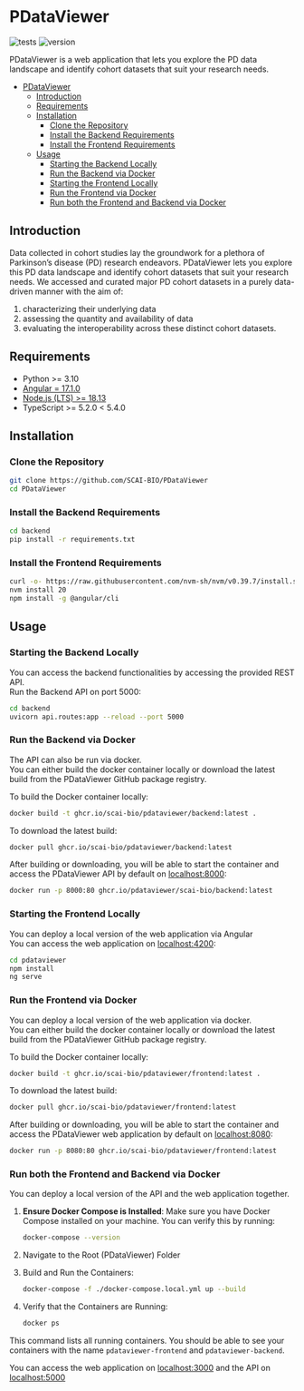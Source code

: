# PDataViewer
![tests](https://github.com/SCAI-BIO/PDataViewer/actions/workflows/test.yml/badge.svg) ![version](https://img.shields.io/github/v/release/SCAI-BIO/PDataViewer)

PDataViewer is a web application that lets you explore the PD data landscape and identify cohort datasets that suit your research needs.

- [PDataViewer](#pdataviewer)
  - [Introduction](#introduction)
  - [Requirements](#requirements)
  - [Installation](#installation)
    - [Clone the Repository](#clone-the-repository)
    - [Install the Backend Requirements](#install-the-backend-requirements)
    - [Install the Frontend Requirements](#install-the-frontend-requirements)
  - [Usage](#usage)
    - [Starting the Backend Locally](#starting-the-backend-locally)
    - [Run the Backend via Docker](#run-the-backend-via-docker)
    - [Starting the Frontend Locally](#starting-the-frontend-locally)
    - [Run the Frontend via Docker](#run-the-frontend-via-docker)
    - [Run both the Frontend and Backend via Docker](#run-both-the-frontend-and-backend-via-docker)


## Introduction
Data collected in cohort studies lay the groundwork for a plethora of Parkinson’s disease (PD) research endeavors. PDataViewer lets you explore this PD data landscape and identify cohort datasets that suit your research needs. We accessed and curated major PD cohort datasets in a purely data-driven manner with the aim of:

1) characterizing their underlying data
2) assessing the quantity and availability of data
3) evaluating the interoperability across these distinct cohort datasets. 

## Requirements
- Python >= 3.10
- [Angular = 17.1.0](https://angular.io/guide/setup-local)
- [Node.js (LTS) >= 18.13](https://nodejs.org/en/download/package-manager)
- TypeScript >= 5.2.0 < 5.4.0

## Installation
### Clone the Repository

```bash
git clone https://github.com/SCAI-BIO/PDataViewer
cd PDataViewer
```

### Install the Backend Requirements

```bash
cd backend
pip install -r requirements.txt
```

### Install the Frontend Requirements

```bash
curl -o- https://raw.githubusercontent.com/nvm-sh/nvm/v0.39.7/install.sh | bash
nvm install 20
npm install -g @angular/cli
```

## Usage

### Starting the Backend Locally
You can access the backend functionalities by accessing the provided REST API. <br>
Run the Backend API on port 5000:

```bash
cd backend
uvicorn api.routes:app --reload --port 5000
```

### Run the Backend via Docker
The API can also be run via docker. <br>
You can either build the docker container locally or download the latest build from the PDataViewer GitHub package registry. <br>

To build the Docker container locally:

```bash
docker build -t ghcr.io/scai-bio/pdataviewer/backend:latest .
```

To download the latest build:

```bash
docker pull ghcr.io/scai-bio/pdataviewer/backend:latest
```

After building or downloading, you will be able to start the container and access the PDataViewer API by default on [localhost:8000](http://localhost:8000):

```bash
docker run -p 8000:80 ghcr.io/pdataviewer/scai-bio/backend:latest
```

### Starting the Frontend Locally
You can deploy a local version of the web application via Angular <br>
You can access the web application on [localhost:4200](http://localhost:4200):

```bash
cd pdataviewer
npm install
ng serve
```

### Run the Frontend via Docker
You can deploy a local version of the web application via docker. <br>
You can either build the docker container locally or download the latest build from the PDataViewer GitHub package registry.

To build the Docker container locally:

```bash
docker build -t ghcr.io/scai-bio/pdataviewer/frontend:latest .
```

To download the latest build:

```bash
docker pull ghcr.io/scai-bio/pdataviewer/frontend:latest
```

After building or downloading, you will be able to start the container and access the PDataViewer web application by default on [localhost:8080](http://localhost:8080):

```bash
docker run -p 8080:80 ghcr.io/scai-bio/pdataviewer/frontend:latest
```

### Run both the Frontend and Backend via Docker
You can deploy a local version of the API and the web application together.

1. **Ensure Docker Compose is Installed**:
   Make sure you have Docker Compose installed on your machine. You can verify this by running:

   ```bash
   docker-compose --version
   ```

2. Navigate to the Root (PDataViewer) Folder
3. Build and Run the Containers:
  
   ```bash
   docker-compose -f ./docker-compose.local.yml up --build
   ```

4. Verify that the Containers are Running:
   
   ```bash
   docker ps
   ```

  This command lists all running containers. You should be able to see your containers with the name `pdataviewer-frontend` and `pdataviewer-backend`. <br>
  
  You can access the web application on [localhost:3000](http://localhost:3000) and the API on [localhost:5000](http://localhost:5000)